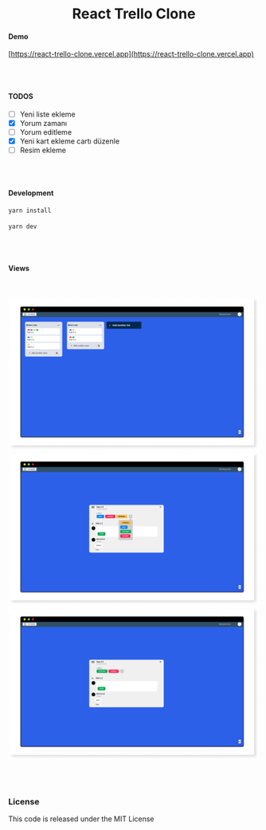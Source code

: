 <h1 style='text-align:center'>React Trello Clone</h1>

<h4>Demo</h4>

[https://react-trello-clone.vercel.app](https://react-trello-clone.vercel.app)

<br>
<br>
<h4>TODOS</h4>

- [ ] Yeni liste ekleme
- [x] Yorum zamanı
- [ ] Yorum editleme
- [x] Yeni kart ekleme cartı düzenle
- [ ] Resim ekleme

<br><br>

<h4>Development</h4>

```
yarn install

yarn dev
```

<br><br>

<h4>Views</h4>
<br>

![Test Image 1](./screens/s1.png)
![Test Image 1](./screens/s2.png)
![Test Image 1](./screens/s3.png)

<br><br>

<h3>License</h3>
<p>This code is released under the MIT License</p>
